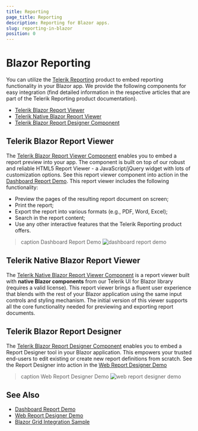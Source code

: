 ```yaml
---
title: Reporting
page_title: Reporting
description: Reporting for Blazor apps.
slug: reporting-in-blazor
position: 0
---
```


# Blazor Reporting

You can utilize the [Telerik Reporting](https://www.telerik.com/products/reporting) product to embed reporting functionality in your Blazor app. We provide the following components for easy integration (find detailed information in the respective articles that are part of the Telerik Reporting product documentation).

* [Telerik Blazor Report Viewer](#telerik-blazor-report-viewer)
* [Telerik Native Blazor Report Viewer](#telerik-native-blazor-report-viewer)
* [Telerik Blazor Report Designer Component](#telerik-blazor-report-designer)

## Telerik Blazor Report Viewer

The [Telerik Blazor Report Viewer Component](https://docs.telerik.com/reporting/embedding-reports/display-reports-in-applications/web-application/blazor-report-viewer/overview) enables you to embed a report preview into your app. The component is built on top of our robust and reliable HTML5 Report Viewer - a JavaScript/jQuery widget with lots of customization options. See this report viewer component into action in the [Dashboard Report Demo](https://demos.telerik.com/reporting/dashboard). This report viewer includes the following functionality:

* Preview the pages of the resulting report document on screen;
* Print the report;
* Export the report into various formats (e.g., PDF, Word, Excel);
* Search in the report content;
* Use any other interactive features that the Telerik Reporting product offers.

>caption Dashboard Report Demo
![dashboard report demo](images/dashboard-report-demo.png)

## Telerik Native Blazor Report Viewer

The [Telerik Native Blazor Report Viewer Component](https://docs.telerik.com/reporting/embedding-reports/display-reports-in-applications/web-application/native-blazor-report-viewer/overview) is a report viewer built with **native Blazor components** from our Telerik UI for Blazor library (requires a valid license). This report viewer brings a fluent user experience that blends with the rest of your Blazor application using the same input controls and styling mechanism. The initial version of this viewer supports all the core functionality needed for previewing and exporting report documents.

## Telerik Blazor Report Designer

The [Telerik Blazor Report Designer Component](https://docs.telerik.com/reporting/how-to-blazor-web-report-designer) enables you to embed a Report Designer tool in your Blazor application. This empowers your trusted end-users to edit existing or create new report definitions from scratch. See the Report Designer into action in the [Web Report Designer Demo](https://demos.telerik.com/reporting/designer)

>caption Web Report Designer Demo
![web report designer demo](images/web-report-designer-demo.png)


## See Also

* [Dashboard Report Demo](https://demos.telerik.com/reporting/dashboard)
* [Web Report Designer Demo](https://demos.telerik.com/reporting/designer)
* [Blazor Grid Integration Sample](https://demos.telerik.com/blazor-ui/reporting-integration/grid-report)
